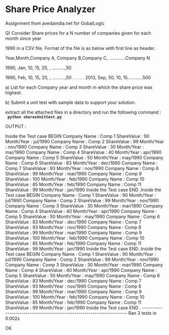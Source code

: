 Share Price Analyzer
==================

Assignment from avedaindia.net for GobalLogic

 Q)   Consider Share prices for a N number of companies given for each month since year     
 
1990 in a CSV file.  Format of the file is as below with first line as header.
 
Year,Month,Company A, Company B,Company C, .............Company N
 
1990, Jan, 10, 15, 20, , ..........,50

 
1990, Feb, 10, 15, 20, , ..........,50
.
.
.
.
.
2013, Sep, 50, 10, 15............500

a) List for each Company year and month in which the share price was highest.

b) Submit a unit test with sample data to support your solution.  


extract all the attached files in a directory and run the following command :
<br>
<code>
<strong>python sharesUnittest.py</strong>
</code>

  
OUTPUT :

<shell>
Inside the Test case BEGIN 
Company Name :   Comp 1 ShareValue :    90  Month/Year : jul/1990
Company Name :   Comp 2 ShareValue :    99  Month/Year : nov/1990
Company Name :   Comp 3 ShareValue :    30  Month/Year : mar/1990
Company Name :   Comp 4 ShareValue :    40  Month/Year : apr/1990
Company Name :   Comp 5 ShareValue :    50  Month/Year : may/1990
Company Name :   Comp 6 ShareValue :    83  Month/Year : dec/1990
Company Name :   Comp 7 ShareValue :    93  Month/Year : nov/1990
Company Name :   Comp 8 ShareValue :    99  Month/Year : mar/1990
Company Name :   Comp 9 ShareValue :   100  Month/Year : feb/1990
Company Name :  Comp 10 ShareValue :    85  Month/Year : feb/1990
Company Name :  Comp 11
 ShareValue :    99  Month/Year : jan/1990
Inside the Test case END
.Inside the Test case BEGIN 
Company Name :   Comp 1 ShareValue :    90  Month/Year : jul/1990
Company Name :   Comp 2 ShareValue :    99  Month/Year : nov/1990
Company Name :   Comp 3 ShareValue :    30  Month/Year : mar/1990
Company Name :   Comp 4 ShareValue :    40  Month/Year : apr/1990
Company Name :   Comp 5 ShareValue :    50  Month/Year : may/1990
Company Name :   Comp 6 ShareValue :    83  Month/Year : dec/1990
Company Name :   Comp 7 ShareValue :    93  Month/Year : nov/1990
Company Name :   Comp 8 ShareValue :    99  Month/Year : mar/1990
Company Name :   Comp 9 ShareValue :   100  Month/Year : feb/1990
Company Name :  Comp 10 ShareValue :    85  Month/Year : feb/1990
Company Name :  Comp 11
 ShareValue :    99  Month/Year : jan/1990
Inside the Test case END
.Inside the Test case BEGIN 
Company Name :   Comp 1 ShareValue :    90  Month/Year : jul/1990
Company Name :   Comp 2 ShareValue :    99  Month/Year : nov/1990
Company Name :   Comp 3 ShareValue :    30  Month/Year : mar/1990
Company Name :   Comp 4 ShareValue :    40  Month/Year : apr/1990
Company Name :   Comp 5 ShareValue :    50  Month/Year : may/1990
Company Name :   Comp 6 ShareValue :    83  Month/Year : dec/1990
Company Name :   Comp 7 ShareValue :    93  Month/Year : nov/1990
Company Name :   Comp 8 ShareValue :    99  Month/Year : mar/1990
Company Name :   Comp 9 ShareValue :   100  Month/Year : feb/1990
Company Name :  Comp 10 ShareValue :    85  Month/Year : feb/1990
Company Name :  Comp 11
 ShareValue :    99  Month/Year : jan/1990
Inside the Test case END
.
----------------------------------------------------------------------
Ran 3 tests in 0.002s

OK

</shell>
